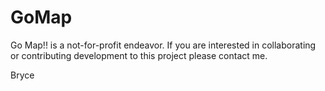 GoMap
=====

Go Map!! is a not-for-profit endeavor.
If you are interested in collaborating or contributing development to this project please contact me.

Bryce

